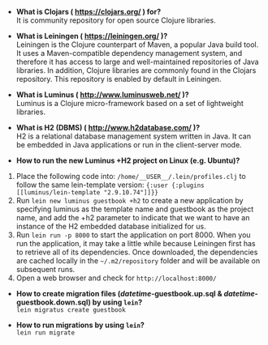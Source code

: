   - **What is Clojars ( https://clojars.org/ ) for?**  
  It is community repository for open source Clojure libraries.
  
  - **What is Leiningen ( https://leiningen.org/ )?**  
   Leiningen is the Clojure counterpart of Maven, a popular Java build tool. It uses a Maven-compatible dependency management system, and therefore it has access to large and well-maintained repositories of Java libraries. In addition, Clojure libraries are commonly found in the Clojars repository. This repository is enabled by default in Leiningen.
   
  - **What is Luminus ( http://www.luminusweb.net/ )?**  
  Luminus is a Clojure micro-framework based on a set of lightweight libraries.
  
  - **What is H2 (DBMS) ( http://www.h2database.com/ )?**  
  H2 is a relational database management system written in Java. It can be embedded in Java applications or run in the client-server mode.
  
  - **How to run the new Luminus +H2 project on Linux (e.g. Ubuntu)?**  
1. Place the following code into: `/home/__USER__/.lein/profiles.clj` to follow the same lein-template version:
  `{:user
 {:plugins [[luminus/lein-template "2.9.10.74"]]}}`
2. Run `lein new luminus guestbook +h2` to create a new application by specifying luminus as the template name and guestbook as the project name, and add the +h2 parameter to indicate that we want to have an instance of the H2 embedded database initialized for us.  
3. Run `lein run -p 8000` to start the application on port 8000. When you run the application, it may take a little while because Leiningen first has to retrieve all of its dependencies. Once downloaded, the dependencies are cached locally in the `~/.m2/repository` folder and will be available on subsequent runs.
4. Open a web browser and check for `http://localhost:8000/`

  - **How to create migration files (_datetime_-guestbook.up.sql & _datetime_-guestbook.down.sql) by using `lein`?**  
  `lein migratus create guestbook`
  
  - **How to run migrations by using `lein`?**  
  `lein run migrate`
  
  
